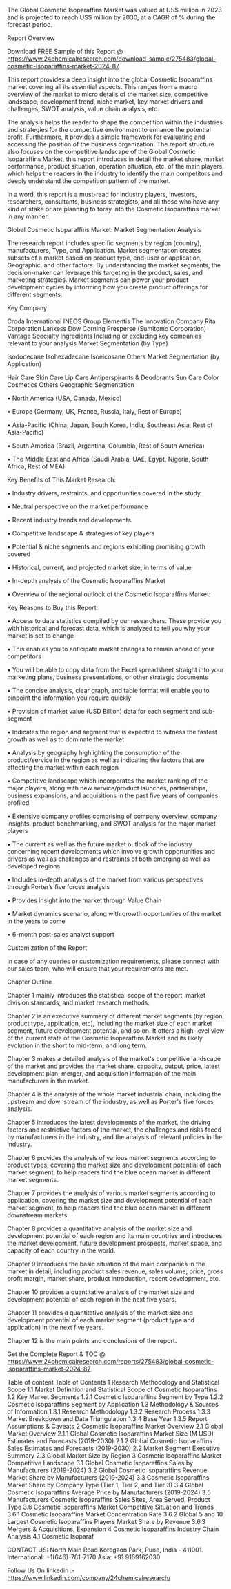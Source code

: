 The Global Cosmetic Isoparaffins Market was valued at US$ million in 2023 and is projected to reach US$ million by 2030, at a CAGR of % during the forecast period.

Report Overview

Download FREE Sample of this Report @ https://www.24chemicalresearch.com/download-sample/275483/global-cosmetic-isoparaffins-market-2024-87

This report provides a deep insight into the global Cosmetic Isoparaffins market covering all its essential aspects. This ranges from a macro overview of the market to micro details of the market size, competitive landscape, development trend, niche market, key market drivers and challenges, SWOT analysis, value chain analysis, etc.

The analysis helps the reader to shape the competition within the industries and strategies for the competitive environment to enhance the potential profit. Furthermore, it provides a simple framework for evaluating and accessing the position of the business organization. The report structure also focuses on the competitive landscape of the Global Cosmetic Isoparaffins Market, this report introduces in detail the market share, market performance, product situation, operation situation, etc. of the main players, which helps the readers in the industry to identify the main competitors and deeply understand the competition pattern of the market.

In a word, this report is a must-read for industry players, investors, researchers, consultants, business strategists, and all those who have any kind of stake or are planning to foray into the Cosmetic Isoparaffins market in any manner.

Global Cosmetic Isoparaffins Market: Market Segmentation Analysis

The research report includes specific segments by region (country), manufacturers, Type, and Application. Market segmentation creates subsets of a market based on product type, end-user or application, Geographic, and other factors. By understanding the market segments, the decision-maker can leverage this targeting in the product, sales, and marketing strategies. Market segments can power your product development cycles by informing how you create product offerings for different segments.

Key Company

Croda International
INEOS Group
Elementis
The Innovation Company
Rita Corporation
Lanxess
Dow Corning
Presperse (Sumitomo Corporation)
Vantage Specialty Ingredients
Including or excluding key companies relevant to your analysis
Market Segmentation (by Type)

Isododecane
Isohexadecane
Isoeicosane
Others
Market Segmentation (by Application)

Hair Care
Skin Care
Lip Care
Antiperspirants & Deodorants
Sun Care
Color Cosmetics
Others
Geographic Segmentation

• North America (USA, Canada, Mexico)

• Europe (Germany, UK, France, Russia, Italy, Rest of Europe)

• Asia-Pacific (China, Japan, South Korea, India, Southeast Asia, Rest of Asia-Pacific)

• South America (Brazil, Argentina, Columbia, Rest of South America)

• The Middle East and Africa (Saudi Arabia, UAE, Egypt, Nigeria, South Africa, Rest of MEA)

Key Benefits of This Market Research:

• Industry drivers, restraints, and opportunities covered in the study

• Neutral perspective on the market performance

• Recent industry trends and developments

• Competitive landscape & strategies of key players

• Potential & niche segments and regions exhibiting promising growth covered

• Historical, current, and projected market size, in terms of value

• In-depth analysis of the Cosmetic Isoparaffins Market

• Overview of the regional outlook of the Cosmetic Isoparaffins Market:

Key Reasons to Buy this Report:

• Access to date statistics compiled by our researchers. These provide you with historical and forecast data, which is analyzed to tell you why your market is set to change

• This enables you to anticipate market changes to remain ahead of your competitors

• You will be able to copy data from the Excel spreadsheet straight into your marketing plans, business presentations, or other strategic documents

• The concise analysis, clear graph, and table format will enable you to pinpoint the information you require quickly

• Provision of market value (USD Billion) data for each segment and sub-segment

• Indicates the region and segment that is expected to witness the fastest growth as well as to dominate the market

• Analysis by geography highlighting the consumption of the product/service in the region as well as indicating the factors that are affecting the market within each region

• Competitive landscape which incorporates the market ranking of the major players, along with new service/product launches, partnerships, business expansions, and acquisitions in the past five years of companies profiled

• Extensive company profiles comprising of company overview, company insights, product benchmarking, and SWOT analysis for the major market players

• The current as well as the future market outlook of the industry concerning recent developments which involve growth opportunities and drivers as well as challenges and restraints of both emerging as well as developed regions

• Includes in-depth analysis of the market from various perspectives through Porter’s five forces analysis

• Provides insight into the market through Value Chain

• Market dynamics scenario, along with growth opportunities of the market in the years to come

• 6-month post-sales analyst support

Customization of the Report

In case of any queries or customization requirements, please connect with our sales team, who will ensure that your requirements are met.

Chapter Outline

Chapter 1 mainly introduces the statistical scope of the report, market division standards, and market research methods.

Chapter 2 is an executive summary of different market segments (by region, product type, application, etc), including the market size of each market segment, future development potential, and so on. It offers a high-level view of the current state of the Cosmetic Isoparaffins Market and its likely evolution in the short to mid-term, and long term.

Chapter 3 makes a detailed analysis of the market's competitive landscape of the market and provides the market share, capacity, output, price, latest development plan, merger, and acquisition information of the main manufacturers in the market.

Chapter 4 is the analysis of the whole market industrial chain, including the upstream and downstream of the industry, as well as Porter's five forces analysis.

Chapter 5 introduces the latest developments of the market, the driving factors and restrictive factors of the market, the challenges and risks faced by manufacturers in the industry, and the analysis of relevant policies in the industry.

Chapter 6 provides the analysis of various market segments according to product types, covering the market size and development potential of each market segment, to help readers find the blue ocean market in different market segments.

Chapter 7 provides the analysis of various market segments according to application, covering the market size and development potential of each market segment, to help readers find the blue ocean market in different downstream markets.

Chapter 8 provides a quantitative analysis of the market size and development potential of each region and its main countries and introduces the market development, future development prospects, market space, and capacity of each country in the world.

Chapter 9 introduces the basic situation of the main companies in the market in detail, including product sales revenue, sales volume, price, gross profit margin, market share, product introduction, recent development, etc.

Chapter 10 provides a quantitative analysis of the market size and development potential of each region in the next five years.

Chapter 11 provides a quantitative analysis of the market size and development potential of each market segment (product type and application) in the next five years.

Chapter 12 is the main points and conclusions of the report.

Get the Complete Report & TOC @ https://www.24chemicalresearch.com/reports/275483/global-cosmetic-isoparaffins-market-2024-87

Table of content
Table of Contents
1 Research Methodology and Statistical Scope
1.1 Market Definition and Statistical Scope of Cosmetic Isoparaffins
1.2 Key Market Segments
1.2.1 Cosmetic Isoparaffins Segment by Type
1.2.2 Cosmetic Isoparaffins Segment by Application
1.3 Methodology & Sources of Information
1.3.1 Research Methodology
1.3.2 Research Process
1.3.3 Market Breakdown and Data Triangulation
1.3.4 Base Year
1.3.5 Report Assumptions & Caveats
2 Cosmetic Isoparaffins Market Overview
2.1 Global Market Overview
2.1.1 Global Cosmetic Isoparaffins Market Size (M USD) Estimates and Forecasts (2019-2030)
2.1.2 Global Cosmetic Isoparaffins Sales Estimates and Forecasts (2019-2030)
2.2 Market Segment Executive Summary
2.3 Global Market Size by Region
3 Cosmetic Isoparaffins Market Competitive Landscape
3.1 Global Cosmetic Isoparaffins Sales by Manufacturers (2019-2024)
3.2 Global Cosmetic Isoparaffins Revenue Market Share by Manufacturers (2019-2024)
3.3 Cosmetic Isoparaffins Market Share by Company Type (Tier 1, Tier 2, and Tier 3)
3.4 Global Cosmetic Isoparaffins Average Price by Manufacturers (2019-2024)
3.5 Manufacturers Cosmetic Isoparaffins Sales Sites, Area Served, Product Type
3.6 Cosmetic Isoparaffins Market Competitive Situation and Trends
3.6.1 Cosmetic Isoparaffins Market Concentration Rate
3.6.2 Global 5 and 10 Largest Cosmetic Isoparaffins Players Market Share by Revenue
3.6.3 Mergers & Acquisitions, Expansion
4 Cosmetic Isoparaffins Industry Chain Analysis
4.1 Cosmetic Isoparaf

CONTACT US:
North Main Road Koregaon Park, Pune, India - 411001.
International: +1(646)-781-7170
Asia: +91 9169162030

Follow Us On linkedin :- https://www.linkedin.com/company/24chemicalresearch/
